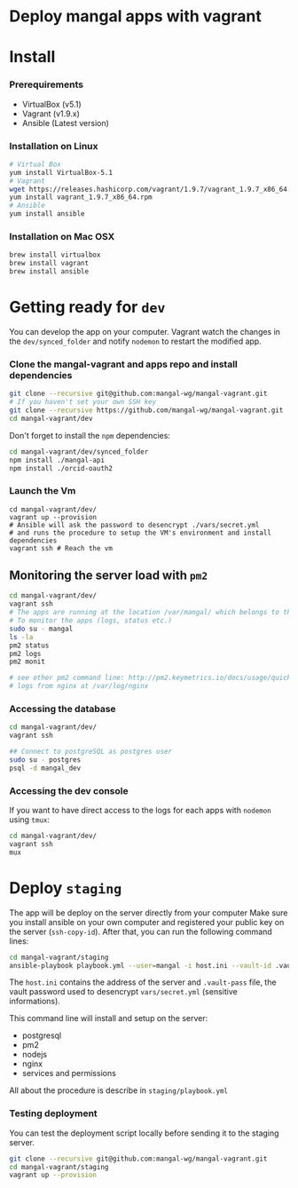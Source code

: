 # Deploy mangal apps with vagrant

# Install

### Prerequirements

- VirtualBox (v5.1)
- Vagrant (v1.9.x)
- Ansible (Latest version)

### Installation on Linux

```bash
# Virtual Box
yum install VirtualBox-5.1
# Vagrant
wget https://releases.hashicorp.com/vagrant/1.9.7/vagrant_1.9.7_x86_64.rpm?_ga=2.84851217.96389612.1501508263-357158161.1501087142
yum install vagrant_1.9.7_x86_64.rpm
# Ansible
yum install ansible
```

### Installation on Mac OSX

```bash
brew install virtualbox
brew install vagrant
brew install ansible
```

# Getting ready for `dev`

You can develop the app on your computer. Vagrant watch the changes in the `dev/synced_folder` and notify `nodemon` to restart the modified app.

### Clone the mangal-vagrant and apps repo and install dependencies

```bash
git clone --recursive git@github.com:mangal-wg/mangal-vagrant.git
# If you haven't set your own SSH key
git clone --recursive https://github.com/mangal-wg/mangal-vagrant.git
cd mangal-vagrant/dev
```

Don't forget to install the `npm` dependencies:

```bash
cd mangal-vagrant/dev/synced_folder
npm install ./mangal-api
npm install ./orcid-oauth2
```


### Launch the Vm

```
cd mangal-vagrant/dev/
vagrant up --provision
# Ansible will ask the password to desencrypt ./vars/secret.yml
# and runs the procedure to setup the VM's environment and install dependencies
vagrant ssh # Reach the vm
```

## Monitoring the server load with `pm2`

```bash
cd mangal-vagrant/dev/
vagrant ssh
# The apps are running at the location /var/mangal/ which belongs to the user: mangal
# To monitor the apps (logs, status etc.)
sudo su - mangal
ls -la
pm2 status
pm2 logs
pm2 monit

# see other pm2 command line: http://pm2.keymetrics.io/docs/usage/quick-start/#cheat-sheet
# logs from nginx at /var/log/nginx
```

### Accessing the database

```bash
cd mangal-vagrant/dev/
vagrant ssh

## Connect to postgreSQL as postgres user
sudo su - postgres
psql -d mangal_dev
```

### Accessing the dev console

If you want to have direct access to the logs for each apps with `nodemon` using `tmux`:

```bash
cd mangal-vagrant/dev/
vagrant ssh
mux
```

# Deploy `staging`

The app will be deploy on the server directly from your computer
Make sure you install ansible on your own computer and registered your public key on the server (`ssh-copy-id`). After that, you can run the following command lines:

```bash
cd mangal-vagrant/staging
ansible-playbook playbook.yml --user=mangal -i host.ini --vault-id .vault-pass --ask-sudo-pass
```

The `host.ini` contains the address of the server and `.vault-pass` file, the vault password used to desencrypt `vars/secret.yml` (sensitive informations).

This command line will install and setup on the server:

- postgresql
- pm2
- nodejs
- nginx
- services and permissions

All about the procedure is describe in `staging/playbook.yml`

### Testing deployment

You can test the deployment script locally before sending it to the staging server.

```bash
git clone --recursive git@github.com:mangal-wg/mangal-vagrant.git
cd mangal-vagrant/staging
vagrant up --provision
```
